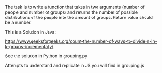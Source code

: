 The task is to write a function that takes in two arguments (number of people and number of groups) and returns the number of possible distributions of the people into the amount of groups. Return value should be a number.

This is a Solution in Java:

https://www.geeksforgeeks.org/count-the-number-of-ways-to-divide-n-in-k-groups-incrementally/

See the solution in Python in grouping.py

Attempts to understand and replicate in JS you will find in grouping.js
